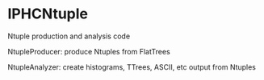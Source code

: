 # IPHCNtuple
Ntuple production and analysis code

NtupleProducer: produce Ntuples from FlatTrees

NtupleAnalyzer: create histograms, TTrees, ASCII, etc output from Ntuples
